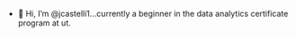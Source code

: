 - 👋 Hi, I’m @jcastelli1...currently a beginner in the data analytics certificate program at ut.

<!---
jcastelli1/jcastelli1 is a ✨ special ✨ repository because its `README.md` (this file) appears on your GitHub profile.
You can click the Preview link to take a look at your changes.
--->

